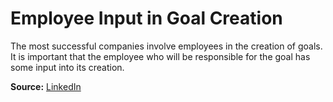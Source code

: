 # Employee Input in Goal Creation

The most successful companies involve employees in the creation of goals. It is important that the employee who will be responsible for the goal has some input into its creation.

**Source:** [LinkedIn](https://www.linkedin.com/pulse/smart-what-questions-ask-great-project-goals-brad-holt)